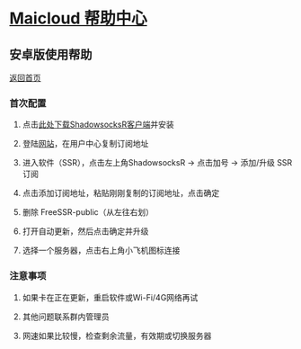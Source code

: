 # [Maicloud 帮助中心](/README.md)

## 安卓版使用帮助
[返回首页](/README.md)

### 首次配置

1. 点击[此处下载ShadowsocksR客户端](http://cdn1.maicloud.xyz/download/ssr.apk)并安装

2. 登陆[网站](http://www.maicloud.xyz/)，在用户中心复制订阅地址

3. 进入软件（SSR），点击左上角ShadowsocksR → 点击加号 → 添加/升级 SSR 订阅

4. 点击添加订阅地址，粘贴刚刚复制的订阅地址，点击确定

5. 删除 FreeSSR-public（从左往右划）

7. 打开自动更新，然后点击确定并升级

8. 选择一个服务器，点击右上角小飞机图标连接

### 注意事项

1. 如果卡在正在更新，重启软件或Wi-Fi/4G网络再试

2. 其他问题联系群内管理员

3. 网速如果比较慢，检查剩余流量，有效期或切换服务器
